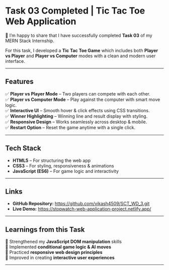 # Task 03 Completed | Tic Tac Toe Web Application  

🚀 I’m happy to share that I have successfully completed **Task 03** of my MERN Stack Internship.  

For this task, I developed a **Tic Tac Toe Game** which includes both **Player vs Player** and **Player vs Computer** modes with a clean and modern user interface.  

---

## Features  
✅ **Player vs Player Mode** – Two players can compete with each other.  
✅ **Player vs Computer Mode** – Play against the computer with smart move logic.  
✅ **Interactive UI** – Smooth hover & click effects using CSS transitions.  
✅ **Winner Highlighting** – Winning line and result display with styling.  
✅ **Responsive Design** – Works seamlessly across desktop & mobile.  
✅ **Restart Option** – Reset the game anytime with a single click.  

---

## Tech Stack  
- **HTML5** – For structuring the web app  
- **CSS3** – For styling, responsiveness & animations  
- **JavaScript (ES6)** – For game logic and interactivity  

---
## Links
- **GitHub Repository:** https://github.com/vikash4509/SCT_WD_3.git
- **Live Demo:** https://stopwatch-web-application-project.netlify.app/
---

## Learnings from this Task  
🔹 Strengthened my **JavaScript DOM manipulation** skills  
🔹 Implemented **conditional game logic & AI moves**  
🔹 Practiced **responsive web design principles**  
🔹 Improved in creating **interactive user experiences**  

---
